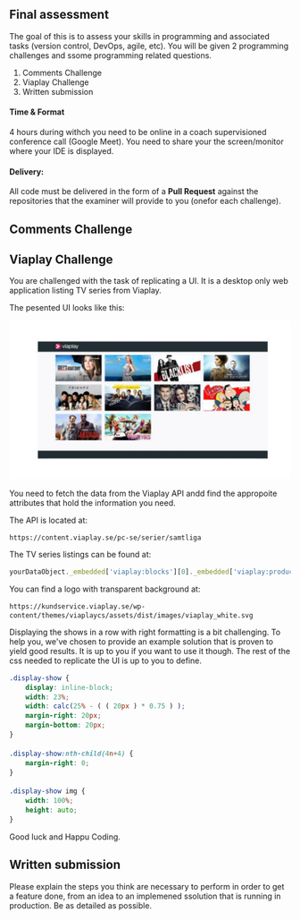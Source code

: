 ## Final assessment

The goal of this is to assess your skills in programming and associated tasks (version control, DevOps, agile, etc). You will be given 2 programming challenges and ssome programming related questions. 

1. Comments Challenge
2. Viaplay Challenge
3. Written submission

#### Time & Format
4 hours during withch you need to be online in a coach supervisioned conference call (Google Meet). You need to share your the screen/monitor where your IDE is displayed. 

#### Delivery:

All code must be delivered in the form of a **Pull Request** against the repositories that the examiner will provide to you (onefor each challenge).

## Comments Challenge


## Viaplay Challenge

You are challenged with the task of replicating a UI. It is a desktop only web application listing TV series from Viaplay. 

The pesented UI looks like this:

![](./viaplay_challenge_ui.png)


You need to fetch the data from the Viaplay API andd find the appropoite attributes that hold the information you need. 

The API is located at:

```
https://content.viaplay.se/pc-se/serier/samtliga
```

The TV series listings can be found at: 
```js
yourDataObject._embedded['viaplay:blocks'][0]._embedded['viaplay:products']
```

You can find a logo with transparent background at: 
```
https://kundservice.viaplay.se/wp-content/themes/viaplaycs/assets/dist/images/viaplay_white.svg
```

Displaying the shows in a row with right formatting is a bit challenging. To help you, we've chosen to provide an example solution that is proven to yield good results. It is up to you if you want to use it though. The rest of the css needed to replicate the UI is up to you to define.

```css
.display-show {
    display: inline-block;
    width: 23%;
    width: calc(25% - ( ( 20px ) * 0.75 ) );
    margin-right: 20px;
    margin-bottom: 20px;
}

.display-show:nth-child(4n+4) {
    margin-right: 0;
}

.display-show img {
    width: 100%;
    height: auto;
}
```

Good luck and Happu Coding. 

## Written submission
Please explain the steps you think are necessary to perform in order to get a feature done, from an idea to an implemened ssolution that is running in production. Be as detailed as possible. 
